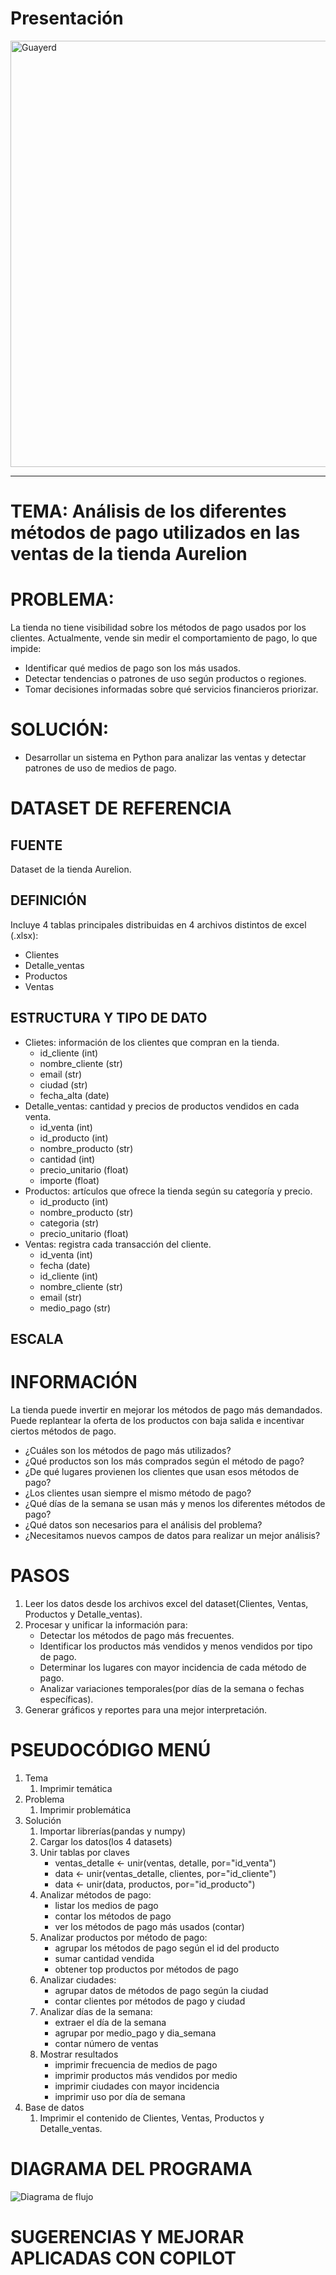 # Presentación
<img width="1024" height="682" alt="Guayerd" src="https://github.com/user-attachments/assets/de4886dc-1ec3-49a9-8d48-6661cdc20159" />



---
# TEMA: Análisis de los diferentes métodos de pago utilizados en las ventas de la tienda Aurelion
# PROBLEMA: 
La tienda no tiene visibilidad sobre los métodos de pago usados por los clientes.
Actualmente, vende sin medir el comportamiento de pago, lo que impide:
- Identificar qué medios de pago son los más usados.
- Detectar tendencias o patrones de uso según productos o regiones.
- Tomar decisiones informadas sobre qué servicios financieros priorizar.

# SOLUCIÓN:
- Desarrollar un sistema en Python para analizar las ventas y detectar patrones de uso de medios de pago.

# DATASET DE REFERENCIA

## FUENTE
Dataset de la tienda Aurelion.
## DEFINICIÓN
Incluye 4 tablas principales distribuidas en 4 archivos distintos de excel (.xlsx): 
- Clientes
- Detalle_ventas
- Productos
- Ventas
## ESTRUCTURA Y TIPO DE DATO
- Clietes: información de los clientes que compran en la tienda.
    - id_cliente (int)
    - nombre_cliente (str)
    - email (str)
    - ciudad (str)
    - fecha_alta (date)
- Detalle_ventas: cantidad y precios de productos vendidos en cada venta.
    - id_venta (int)
    - id_producto (int)
    - nombre_producto (str)
    - cantidad (int)
    - precio_unitario (float)
    - importe (float)
- Productos: artículos que ofrece la tienda según su categoría y precio.
    - id_producto (int)
    - nombre_producto (str)
    - categoria (str)
    - precio_unitario (float)
- Ventas: registra cada transacción del cliente.
    - id_venta (int)
    - fecha (date)
    - id_cliente (int)
    - nombre_cliente (str)
    - email (str)
    - medio_pago (str)
## ESCALA

# INFORMACIÓN
La tienda puede invertir en mejorar los métodos de pago más demandados. Puede replantear la oferta de los productos con baja salida e incentivar ciertos métodos de pago.

- ¿Cuáles son los métodos de pago más utilizados?
- ¿Qué productos son los más comprados según el método de pago?
- ¿De qué lugares provienen los clientes que usan esos métodos de pago?
- ¿Los clientes usan siempre el mismo método de pago?
- ¿Qué días de la semana se usan más y menos los diferentes métodos de pago?
- ¿Qué datos son necesarios para el análisis del problema?
- ¿Necesitamos nuevos campos de datos para realizar un mejor análisis?

# PASOS
1. Leer los datos desde los archivos excel del dataset(Clientes, Ventas, Productos y Detalle_ventas).
2. Procesar y unificar la información para:
    - Detectar los métodos de pago más frecuentes.
    - Identificar los productos más vendidos y menos vendidos por tipo de pago.
    - Determinar los lugares con mayor incidencia de cada método de pago.
    - Analizar variaciones temporales(por días de la semana o fechas específicas).
3. Generar gráficos y reportes para una mejor interpretación.

# PSEUDOCÓDIGO MENÚ
1. Tema
    1. Imprimir temática
2. Problema
    1. Imprimir problemática
3. Solución 
    1. Importar librerías(pandas y numpy)
    2. Cargar los datos(los 4 datasets)
    3. Unir tablas por claves
        - ventas_detalle ← unir(ventas, detalle, por="id_venta")
        - data ← unir(ventas_detalle, clientes, por="id_cliente")
        - data ← unir(data, productos, por="id_producto")
    4. Analizar métodos de pago:
        - listar los medios de pago
        - contar los métodos de pago
        - ver los métodos de pago más usados (contar)
    5. Analizar productos por método de pago:
        - agrupar los métodos de pago según el id del producto
        - sumar cantidad vendida
        - obtener top productos por métodos de pago
    6. Analizar ciudades:
        - agrupar datos de métodos de pago según la ciudad
        - contar clientes por métodos de pago y ciudad
    7. Analizar días de la semana:
        - extraer el día de la semana
        - agrupar por medio_pago y dia_semana
        - contar número de ventas
    8. Mostrar resultados
        - imprimir frecuencia de medios de pago
        - imprimir productos más vendidos por medio
        - imprimir ciudades con mayor incidencia
        - imprimir uso por día de semana
4. Base de datos
    1. Imprimir el contenido de Clientes, Ventas, Productos y Detalle_ventas.

# DIAGRAMA DEL PROGRAMA
![Diagrama de flujo](Diagrama_de_flujo.png)
# SUGERENCIAS Y MEJORAR APLICADAS CON COPILOT
